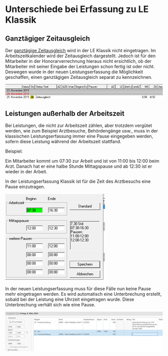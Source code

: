 # Unterschiede bei Erfassung zu LE Klassik

## Ganztägiger Zeitausgleich

Der [ganztägige Zeitausgleich](../LENext/Leistungserfassung/Ganztägiger%20Zeitausgleich.md) wird in der LE Klassik nicht eingetragen.
Im Arbeitszeitkalender wird der Zeitausgleich dargestellt. Jedoch ist
für den Mitarbeiter in der Honorarverrechnung hieraus nicht ersichtlich,
ob der Mitarbeiter mit seiner Eingabe der Leistungen schon fertig ist
oder nicht. Deswegen wurde in der neuen Leistungserfassung die
Möglichkeit geschaffen, einen ganztägigen Zeitausgleich separat zu
kennzeichnen.

![](<img/image108.png>)

## Leistungen außerhalb der Arbeitszeit

Bei Leistungen, die nicht zur Arbeitszeit zählen, aber trotzdem vergütet
werden, wie zum Beispiel Arztbesuche, Behördengänge usw., muss in der
klassischen Leistungserfassung immer eine Pause eingegeben werden,
sofern diese Leistung während der Arbeitszeit stattfand.

Beispiel:

Ein Mitarbeiter kommt um 07:30 zur Arbeit und ist von 11:00 bis 12:00
beim Arzt. Danach hat er eine halbe Stunde Mittagspause und ab 12:30 ist
er wieder in der Arbeit.

In der Leistungserfassung Klassik ist für die Zeit des Arztbesuchs eine
Pause einzutragen.

![](<img/image109.png>)

In der neuen Leistungserfassung muss für diese Fälle nun keine Pause
mehr eingetragen werden. Es wird automatisch eine Unterbrechung
erstellt, sobald bei der Leistung eine Uhrzeit eingetragen wurde. Diese
Unterbrechung verhält sich wie eine Pause.

![](<img/image110.png>)